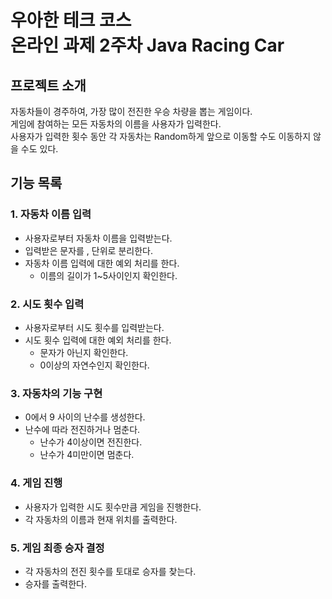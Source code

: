 # 우아한 테크 코스 <br> 온라인 과제 2주차 Java Racing Car

## 프로젝트 소개
자동차들이 경주하여, 가장 많이 전진한 우승 차량을 뽑는 게임이다.  
게임에 참여하는 모든 자동차의 이름을 사용자가 입력한다.    
사용자가 입력한 횟수 동안 각 자동차는 Random하게 앞으로 이동할 수도 이동하지 않을 수도 있다.

## 기능 목록
### 1. 자동차 이름 입력
* 사용자로부터 자동차 이름을 입력받는다.
* 입력받은 문자를 , 단위로 분리한다.
* 자동차 이름 입력에 대한 예외 처리를 한다.
  * 이름의 길이가 1~5사이인지 확인한다.

### 2. 시도 횟수 입력
* 사용자로부터 시도 횟수를 입력받는다.
* 시도 횟수 입력에 대한 예외 처리를 한다.
  * 문자가 아닌지 확인한다.
  * 0이상의 자연수인지 확인한다.
  
### 3. 자동차의 기능 구현
* 0에서 9 사이의 난수를 생성한다.
* 난수에 따라 전진하거나 멈춘다.
  * 난수가 4이상이면 전진한다.
  * 난수가 4미만이면 멈춘다.

### 4. 게임 진행
* 사용자가 입력한 시도 횟수만큼 게임을 진행한다.  
* 각 자동차의 이름과 현재 위치를 출력한다.

### 5. 게임 최종 승자 결정
* 각 자동차의 전진 횟수를 토대로 승자를 찾는다.
* 승자를 출력한다.